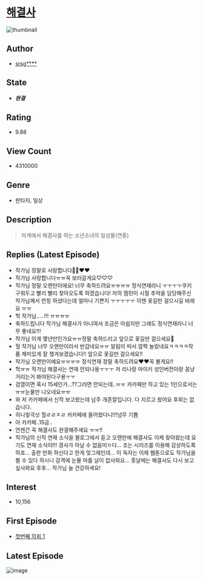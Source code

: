 # [해결사](https://comic.naver.com/bestChallenge/list?titleId=549250)
![thumbnail](https://image-comic.pstatic.net/user_contents_data/challenge_comic/2015/08/17/236755/thumbnail_title_srsgr_03_004744_.jpg)

## Author
- [srsg****](https://comic.naver.com/artistTitle?id=236755)

## State
- ***완결***

## Rating
- 9.88

## View Count
- 4310000

## Genre
- 판타지, 일상

## Description
> 마계에서 해결사를 하는 소년소녀의 일상물(연중)

## Replies (Latest Episode)
- 작가님 정말로 사랑합니다🥰🥰❤️❤️
- 작가님 사랑합니다ㅠㅠ꼭 보러갈게요♡♡♡
- 작가님 정말 오랜만이에요! 너무 축하드려요ㅠㅠㅠㅠ 정식연재라니 ㅜㅜㅜㅜ쿠키 구워두고 빨리 빨리 찾아오도록 하겠습니다! 저의 잼민이 시절 추억을 담당해주신 작가님께서 런칭 하셨다는데 얼마나 기쁜지 ㅜㅜㅜㅜㅜ 이젠 꽃길만 걸으시길 바래요 ㅠㅠ
- 헉 작가님.....!!! ㅠㅠㅠㅠ
- 축하드립니다 작가님 해결사가 아니여서 조금은 아쉽지만 그래도 정식연재라니 너무 좋네요!!!
- 작가님 이게 몇년만인가요ㅠㅠ정말 축하드리고 앞으로 꽃길만 걸으세요🌸
- 헐 작가님 너무 오랜만이라서 반갑네요ㅠㅠ 알림이 떠서 깜짝 놀랐네요ㅋㅋㅋㅋ작품 재미있게 잘 챙겨보겠습니다!! 앞으로 꽃길만 걸으세요!!
- 작가님 오랜만이에요ㅠㅠㅠㅠ 정식연재 정말 축하드려요❤❤꼭 볼게요!!
- 헉ㅠㅠ 작가님 해결사는 연재 안되나용ㅜㅜㅜ 저 리나랑 마이키 성인버전이랑 꽁냥 거리는거 봐야된다구용ㅜㅜ
- 검열이면 혹시 15세인가...??그러면 안되는데..ㅠㅠ 카카페만 하고 있는 1인으로서는 ㅠㅠ눈물만 나오네요ㅠㅠ
- 와 저 카카페에서 신작 보고왔는데 남주 개존잘입니다. 다 지르고 왔어요 후회는 없습니다.
- 히니앃극싯 헐ㄹㄹㅈㄹ 카카페에 들어왔다니!!!넘무 기쁨
- 아 카카페..15금..
- 언젠간 꼭 해결사도 완결해주세요 ㅠㅠ!!
- 작가님의 신작 연재 소식을 블로그에서 듣고 오랜만에 해결사도 이케 찾아왔는데 요기도 연재 소식이!!! 경사가 아닐 수 없음미ㅇ다... 조는 시리즈를 이용해 감상하도록 하죠... 출판 만화 하신다고 한게 엊그제인데... 이 독자는 이제 웹툰으로도 작가님을 뵐 수 있다 하시니 감격에 눈물 마를 날이 없사와요... 훗날에는 해결사도 다시 보고 싶사와요 후후... 작가님 늘 건강하세요!

## Interest
- 10,156

## First Episode
- [첫번째 의뢰 1](https://comic.naver.com/bestChallenge/detail?titleId=549250&no=1)

## Latest Episode
![image](https://image-comic.pstatic.net/user_contents_data/challenge_comic/2021/02/18/236755/upload_7291384096103807286.jpeg)
